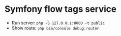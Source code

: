 # Symfony flow tags service
- Run server: `php -S 127.0.0.1:8000 -t public`
- Show route: `php bin/console debug:router`
